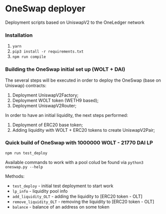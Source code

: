 # OneSwap deployer
Deployment scripts based on UniswapV2 to the OneLedger network

### Installation
1. `yarn`
2. `pip3 install -r requirements.txt`
3. `npm run compile`


### Building the OneSwap initial set up (WOLT + DAI)
The several steps will be executed in order to deploy the OneSwap (base on Uniswap) contracts:
1. Deployment UniswapV2Factory;
2. Deployment WOLT token (WETH9 based);
3. Deployment UniswapV2Router;

In order to have an initial liquidity, the next steps performed:
1. Deployment of ERC20 base token;
2. Adding liquidity with WOLT + ERC20 tokens to create UniswapV2Pair;

### Quick build of OneSwap with 1000000 WOLT - 21770 DAI LP
`npm run test_deploy`

Available commands to work with a pool colud be found via
`python3 oneswap.py --help`

Methods:
* `test_deploy` - initial test deployment to start work
* `lp_info` - liquidity pool info
* `add_liquidity_OLT` - adding the liquidity to [ERC20 token - OLT]
* `remove_liquidity_OLT` - removing the liquidity to [ERC20 token - OLT]
* `balance` - balance of an address on some token
